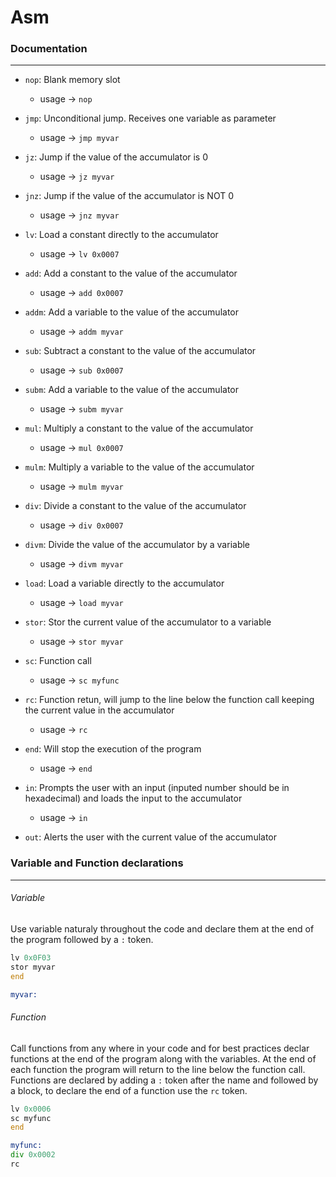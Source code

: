 # Asm

### Documentation
---
  * `nop`: Blank memory slot
      * usage → `nop`

  * `jmp`: Unconditional jump. Receives one variable as parameter
      * usage → `jmp myvar`

  * `jz`: Jump if the value of the accumulator is 0
    * usage → `jz myvar`

  * `jnz`: Jump if the value of the accumulator is NOT 0
    * usage → `jnz myvar`

  * `lv`: Load a constant directly to the accumulator
    * usage → `lv 0x0007`

  * `add`: Add a constant to the value of the accumulator
    * usage → `add 0x0007`

  * `addm`: Add a variable to the value of the accumulator
    * usage → `addm myvar`

  * `sub`: Subtract a constant to the value of the accumulator
    * usage → `sub 0x0007`

  * `subm`: Add a variable to the value of the accumulator
    * usage → `subm myvar`

  * `mul`: Multiply a constant to the value of the accumulator
    * usage → `mul 0x0007`

  * `mulm`: Multiply a variable to the value of the accumulator
    * usage → `mulm myvar`

  * `div`: Divide a constant to the value of the accumulator
    * usage → `div 0x0007`

  * `divm`: Divide the value of the accumulator by a variable
    * usage → `divm myvar`

  * `load`: Load a variable directly to the accumulator
    * usage → `load myvar`

  * `stor`: Stor the current value of the accumulator to a variable
    * usage → `stor myvar`

  * `sc`: Function call
      * usage → `sc myfunc`

  * `rc`: Function retun, will jump to the line below the function call keeping the current value in the accumulator
      * usage → `rc`

  * `end`: Will stop the execution of the program
    * usage → `end`

  * `in`: Prompts the user with an input (inputed number should be in hexadecimal) and loads the input to the accumulator
      * usage → `in`

  * `out`: Alerts the user with the current value of the accumulator 

### Variable and Function declarations
---
###### Variable
Use variable naturaly throughout the code and declare them at the end of the program followed by a `:` token.

```asm
lv 0x0F03
stor myvar
end

myvar:
```

###### Function
Call functions from any where in your code and for best practices declar functions at the end of the program along with the variables. At the end of each function the program will return to the line below the function call. Functions are declared by adding a `:` token after the name and followed by a block, to declare the end of a function use the `rc` token.

```asm
lv 0x0006
sc myfunc
end

myfunc:
div 0x0002
rc
```
